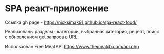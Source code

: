 # SPA реакт-приложениe

Ссылка gh page - https://nicksimak91.github.io/spa-react-food/

Реализованы разделы - категории, выбранная категория, рецепт, поиск с обновлением get запроса в URL.

Использован Free Meal API https://www.themealdb.com/api.php



